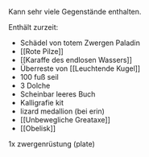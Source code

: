 Kann sehr viele Gegenstände enthalten.

Enthält zurzeit:

- Schädel von totem Zwergen Paladin
- [[Rote Pilze]]
- [[Karaffe des endlosen Wassers]]
- Überreste von [[Leuchtende Kugel]]
- 100 fuß seil
- 3 Dolche 
- Scheinbar leeres Buch
- Kalligrafie kit
- lizard medallion (bei erin)
- [[Unbewegliche Greataxe]]
- [[Obelisk]]

1x zwergenrüstung (plate)